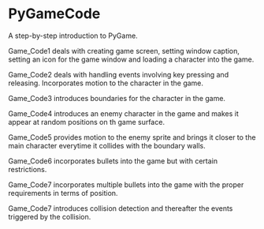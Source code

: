 # PyGameCode
A step-by-step introduction to PyGame.
<p>Game_Code1 deals with creating game screen, setting window caption, setting an icon for the game window and loading a character into the game.</p>
<p>Game_Code2 deals with handling events involving key pressing and releasing. Incorporates motion to the character in the game.</p>
<p>Game_Code3 introduces boundaries for the character in the game.</p> 
<p>Game_Code4 introduces an enemy character in the game and makes it appear at random positions on th game surface.</p> 
<p>Game_Code5 provides motion to the enemy sprite and brings it closer to the main character everytime it collides with the boundary walls.</p> 
<p>Game_Code6 incorporates bullets into the game but with certain restrictions.</p> 
<p>Game_Code7 incorporates multiple bullets into the game with the proper requirements in terms of position.</p> 
<p>Game_Code7 introduces collision detection and thereafter the events triggered by the collision.</p> 
